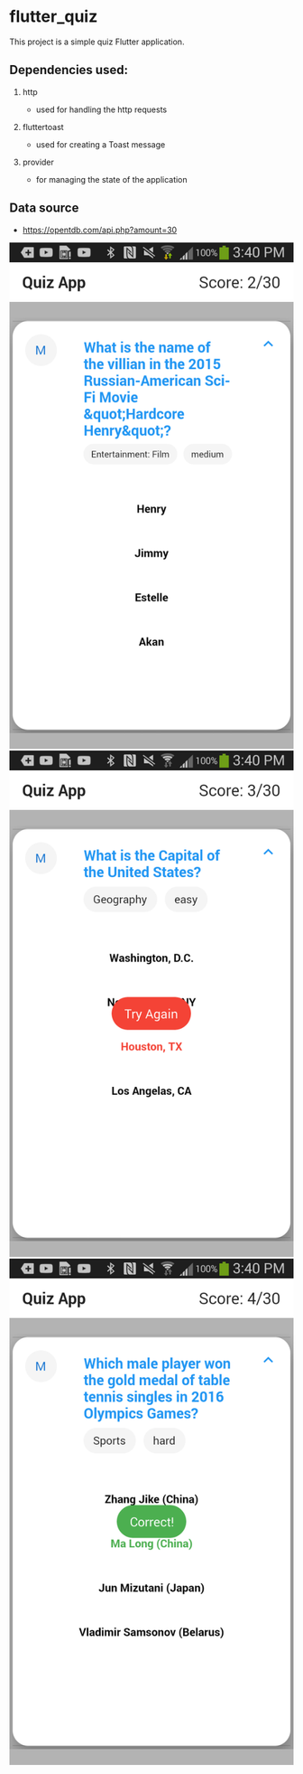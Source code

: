 # flutter_quiz

This project is a simple quiz Flutter application.

## Dependencies used:

1. http

   - used for handling the http requests

2. fluttertoast

   - used for creating a Toast message

3. provider

   - for managing the state of the application

## Data source

- https://opentdb.com/api.php?amount=30

![home page1](./git_images/home1.png)
![home page1](./git_images/home2.png)
![home page1](./git_images/home3.png)
